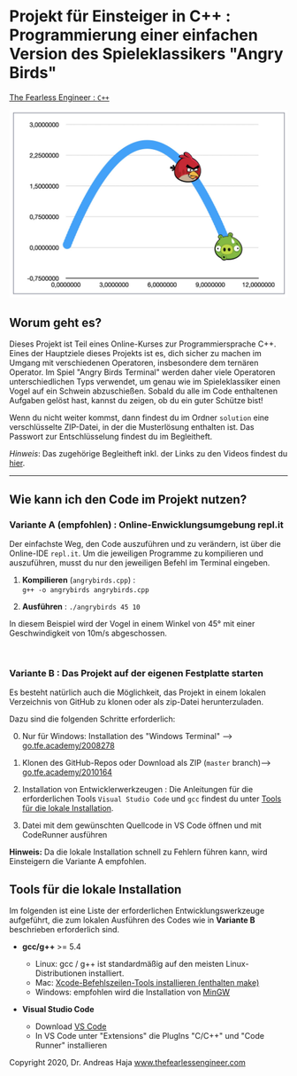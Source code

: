 # Projekt für Einsteiger in C++ : Programmierung einer einfachen Version des Spieleklassikers "Angry Birds"

[The Fearless Engineer : `C++`](https://www.thefearlessengineer.com/cpp-kurs)

<img src="img/angry_birds_terminal.jpg"/>

##
## Worum geht es?

Dieses Projekt ist Teil eines Online-Kurses zur Programmiersprache C++. Eines der Hauptziele dieses Projekts ist es, dich sicher zu machen im Umgang mit verschiedenen Operatoren, insbesondere dem ternären Operator. Im Spiel "Angry Birds Terminal" werden daher viele Operatoren unterschiedlichen Typs verwendet, um genau wie im Spieleklassiker einen Vogel auf ein Schwein abzuschießen. Sobald du alle im Code enthaltenen Aufgaben gelöst hast, kannst du zeigen, ob du ein guter Schütze bist!

Wenn du nicht weiter kommst, dann findest du im Ordner `solution` eine verschlüsselte ZIP-Datei, in der die Musterlösung enthalten ist. Das Passwort zur Entschlüsselung findest du im Begleitheft. 

*Hinweis*: Das zugehörige Begleitheft inkl. der Links zu den Videos findest du [hier](https://go.tfe.academy/2010163).



---

## Wie kann ich den Code im Projekt nutzen?

###  **Variante A (empfohlen)** : Online-Enwicklungsumgebung repl.it

Der einfachste Weg, den Code auszuführen und zu verändern, ist über die Online-IDE `repl.it`. Um die jeweiligen Programme zu kompilieren und auszuführen, musst du nur den jeweiligen Befehl im Terminal eingeben.

1. **Kompilieren** (`angrybirds.cpp`) :  
`g++ -o angrybirds angrybirds.cpp`

2. **Ausführen** : 
`./angrybirds 45 10`

In diesem Beispiel wird der Vogel in einem Winkel von 45° mit einer Geschwindigkeit von 10m/s abgeschossen.

<br> 

###  **Variante B** : Das Projekt auf der eigenen Festplatte starten

Es besteht natürlich auch die Möglichkeit, das Projekt in einem lokalen Verzeichnis von GitHub zu klonen oder als zip-Datei herunterzuladen. 

Dazu sind die folgenden Schritte erforderlich:

0. Nur für Windows: Installation des "Windows Terminal" --> [go.tfe.academy/2008278](https://go.tfe.academy/2008278)

1. Klonen des GitHub-Repos oder Download als ZIP (`master` branch)--> [go.tfe.academy/2010164](https://go.tfe.academy/2010164)

2. Installation von Entwicklerwerkzeugen : Die Anleitungen für die erforderlichen Tools `Visual Studio Code` und `gcc` findest du unter [Tools für die lokale Installation](#Tools-für-die-lokale-Installation).
   
3. Datei mit dem gewünschten Quellcode in VS Code öffnen und mit CodeRunner ausführen

**Hinweis:** Da die lokale Installation schnell zu Fehlern führen kann, wird Einsteigern die Variante A empfohlen. 


## Tools für die lokale Installation

Im folgenden ist eine Liste der erforderlichen Entwicklungswerkzeuge aufgeführt, die zum lokalen Ausführen des Codes wie in **Variante B** beschrieben erforderlich sind. 

* **gcc/g++** >= 5.4 
	* Linux: gcc / g++ ist standardmäßig auf den meisten Linux-Distributionen installiert. 
	* Mac: [Xcode-Befehlszeilen-Tools installieren (enthalten make)](https://developer.apple.com/xcode/features/) 
	* Windows: empfohlen wird die Installation von [MinGW](http://www.mingw.org/) 

* **Visual Studio Code**
	* Download [VS Code](https://code.visualstudio.com/download)
	* In VS Code unter "Extensions" die PlugIns "C/C++" und "Code Runner" installieren



Copyright 2020, Dr. Andreas Haja
www.thefearlessengineer.com
